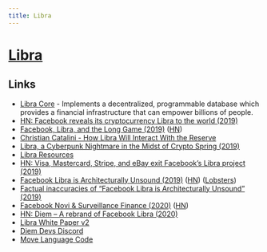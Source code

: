 ```yaml
---
title: Libra
---
```


# [Libra](https://libra.org/en-US/)

## Links

- [Libra Core](https://github.com/libra/libra) - Implements a decentralized, programmable database which provides a financial infrastructure that can empower billions of people.
- [HN: Facebook reveals its cryptocurrency Libra to the world (2019)](https://news.ycombinator.com/item?id=20210791)
- [Facebook, Libra, and the Long Game (2019)](https://stratechery.com/2019/facebook-libra-and-the-long-game/) ([HN](https://news.ycombinator.com/item?id=20274679))
- [Christian Catalini - How Libra Will Interact With the Reserve](https://libra.org/en-US/wp-content/uploads/sites/23/2019/06/TheLibraReserve_en_US.pdf)
- [Libra, a Cyberpunk Nightmare in the Midst of Crypto Spring (2019)](https://hackernoon.com/libra-a-cyberpunk-nightmare-in-the-midst-of-crypto-spring-5543b6f6e34b)
- [Libra Resources](https://hacklibra.io/resources)
- [HN: Visa, Mastercard, Stripe, and eBay exit Facebook’s Libra project (2019)](https://news.ycombinator.com/item?id=21227961)
- [Facebook Libra is Architecturally Unsound (2019)](http://www.stephendiehl.com/posts/libra.html) ([HN](https://news.ycombinator.com/item?id=21451847)) ([Lobsters](https://lobste.rs/s/fh6iog/facebook_libra_is_architecturally))
- [Factual inaccuracies of “Facebook Libra is Architecturally Unsound” (2019)](https://tonyarcieri.com/factual-inaccuracies-of-facebook-libra-is-architecturally-unsound)
- [Facebook Novi & Surveillance Finance (2020)](https://www.stephendiehl.com/posts/novi.html) ([HN](https://news.ycombinator.com/item?id=23440307))
- [HN: Diem – A rebrand of Facebook Libra (2020)](https://news.ycombinator.com/item?id=25323090)
- [Libra White Paper v2](https://wp.diem.com/en-US/wp-content/uploads/sites/23/2020/04/Libra_WhitePaperV2_April2020.pdf)
- [Diem Devs Discord](https://discord.com/invite/dZyenBj)
- [Move Language Code](https://github.com/diem/move)